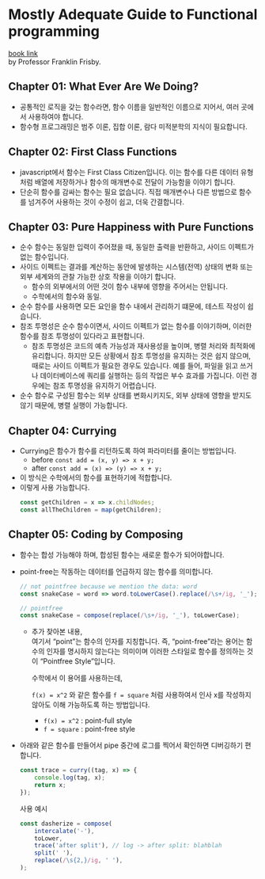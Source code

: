 # Mostly Adequate Guide to Functional programming

[book link](https://mostly-adequate.gitbook.io/mostly-adequate-guide/)  
by Professor Franklin Frisby.

## Chapter 01: What Ever Are We Doing?

- 공통적인 로직을 갖는 함수라면, 함수 이름을 일반적인 이름으로 지어서, 여러 곳에서 사용하여야 합니다.
- 함수형 프로그래밍은 범주 이론, 집합 이론, 람다 미적분학의 지식이 필요합니다.

## Chapter 02: First Class Functions

- javascript에서 함수는 First Class Citizen입니다. 이는 함수를 다른 데이터 유형 처럼 배열에 저장하거나 함수의 매개변수로 전달이 가능함을 이야기 합니다.
- 단순히 함수를 감싸는 함수는 필요 없습니다. 직접 매개변수나 다른 방법으로 함수를 넘겨주어 사용하는 것이 수정이 쉽고, 더욱 간결합니다.

## Chapter 03: Pure Happiness with Pure Functions

- 순수 함수는 동일한 입력이 주어졌을 때, 동일한 출력을 반환하고, 사이드 이펙트가 없는 함수입니다.
- 사이드 이펙트는 결과를 계산하는 동안에 발생하는 시스템(전역) 상태의 변화 또는 외부 세계와의 관찰 가능한 상호 작용을 이야기 합니다.
    - 함수의 외부에서의 어떤 것이 함수 내부에 영향을 주어서는 안됩니다.
    - 수학에서의 함수와 동일.
- 순수 함수를 사용하면 모든 요인을 함수 내에서 관리하기 떄문에, 테스트 작성이 쉽습니다.
- 참조 투명성은 순수 함수이면서, 사이드 이펙트가 없는 함수를 이야기하며, 이러한 함수를 참조 투명성이 있다라고 표현합니다.
    - 참조 투명성은 코드의 예측 가능성과 재사용성을 높이며, 병렬 처리와 최적화에 유리합니다. 하지만 모든 상황에서 참조 투명성을 유지하는 것은 쉽지 않으며, 때로는 사이드 이펙트가 필요한 경우도 있습니다. 예를 들어, 파일을 읽고 쓰거나 데이터베이스에 쿼리를 실행하는 등의 작업은 부수 효과를 가집니다. 이런 경우에는 참조 투명성을 유지하기 어렵습니다.
- 순수 함수로 구성된 함수는 외부 상태를 변화시키지도, 외부 상태에 영향을 받지도 않기 때문에, 병렬 실행이 가능합니다.

## Chapter 04: Currying
- Currying은 함수가 함수를 리턴하도록 하여 파라미터를 줄이는 방법입니다.
    - before `const add = (x, y) => x + y;`
    - after `const add = (x) => (y) => x + y;`
- 이 방식은 수학에서의 함수를 표현하기에 적합합니다. 
- 이렇게 사용 가능합니다.
    ```javascript
    const getChildren = x => x.childNodes;
    const allTheChildren = map(getChildren);
     ```

## Chapter 05: Coding by Composing
- 함수는 합성 가능해야 하며, 합성된 함수는 새로운 함수가 되어야합니다.
- point-free는 작동하는 데이터를 언급하지 않는 함수를 의미합니다.
    ```javascript
    // not pointfree because we mention the data: word
    const snakeCase = word => word.toLowerCase().replace(/\s+/ig, '_');

    // pointfree
    const snakeCase = compose(replace(/\s+/ig, '_'), toLowerCase);
    ```
    - 추가 찾아본 내용,   
        여기서 “point”는 함수의 인자를 지칭합니다. 즉, “point-free”라는 용어는 함수의 인자를 명시하지 않는다는 의미이며 이러한 스타일로 함수를 정의하는 것이 “Pointfree Style”입니다.

        수학에서 이 용어를 사용하는데, 

        `f(x) = x^2` 와 같은 함수를 `f = square` 처럼 사용하여서 인사 x를 작성하지 않아도 이해 가능하도록 하는 방법입니다.

        - `f(x) = x^2` :  point-full style
        - `f = square` : point-free style

- 아래와 같은 함수를 만들어서 pipe 중간에 로그를 찍어서 확인하면 디버깅하기 편합니다.
    ```javascript
    const trace = curry((tag, x) => {
        console.log(tag, x);
        return x;
    });
    ```
    사용 예시
    ```javascript
    const dasherize = compose(
        intercalate('-'),
        toLower,
        trace('after split'), // log -> after split: blahblah
        split(' '),
        replace(/\s{2,}/ig, ' '),
    );
    ```